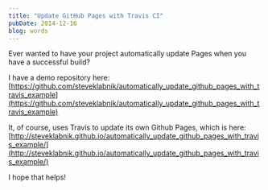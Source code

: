 ```yaml
---
title: "Update GitHub Pages with Travis CI"
pubDate: 2014-12-16
blog: words
---
```



Ever wanted to have your project automatically update Pages when you have a successful build?

I have a demo repository here: [https://github.com/steveklabnik/automatically_update_github_pages_with_travis_example](https://github.com/steveklabnik/automatically_update_github_pages_with_travis_example)

It, of course, uses Travis to update its own Github Pages, which is here: [http://steveklabnik.github.io/automatically_update_github_pages_with_travis_example/](http://steveklabnik.github.io/automatically_update_github_pages_with_travis_example/)

I hope that helps!
